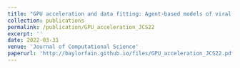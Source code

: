 ```yaml
---
title: "GPU acceleration and data fitting: Agent-based models of viral infections can now be parameterized in hours"
collection: publications
permalink: /publication/GPU_acceleration_JCS22
excerpt: ''
date: 2022-03-31
venue: 'Journal of Computational Science'
paperurl: 'http://baylorfain.github.io/files/GPU_acceleration_JCS22.pdf'
---
```


